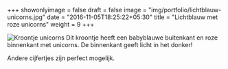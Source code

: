 +++
showonlyimage = false
draft = false
image = "img/portfolio/lichtblauw-unicorns.jpg"
date = "2016-11-05T18:25:22+05:30"
title = "Lichtblauw met roze unicorns"
weight = 9
+++
<!--more-->
![Kroontje unicorns][1]
Dit kroontje heeft een babyblauwe buitenkant en roze binnenkant met unicorns. De binnenkant geeft licht in het donker!

Andere cijfertjes zijn perfect mogelijk.


[1]: /img/portfolio/lichtblauw-unicorns.jpg

